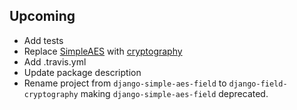 ## Upcoming

 - Add tests
 - Replace [SimpleAES](https://github.com/nvie/SimpleAES) with
[cryptography](https://github.com/pyca/cryptography)
 - Add .travis.yml
 - Update package description
 - Rename project from `django-simple-aes-field` to `django-field-cryptography`
making `django-simple-aes-field` deprecated.
